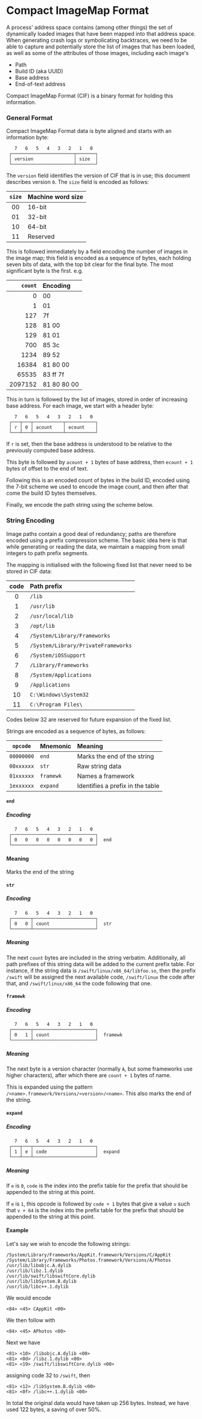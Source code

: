 Compact ImageMap Format
=======================

A process' address space contains (among other things) the set of
dynamically loaded images that have been mapped into that address
space.  When generating crash logs or symbolicating backtraces, we
need to be able to capture and potentially store the list of images
that has been loaded, as well as some of the attributes of those
images, including each image's

- Path
- Build ID (aka UUID)
- Base address
- End-of-text address

Compact ImageMap Format (CIF) is a binary format for holding this
information.

### General Format

Compact ImageMap Format data is byte aligned and starts with an
information byte:

~~~
   7   6   5   4   3   2   1   0
 ┌───────────────────────┬───────┐
 │ version               │ size  │
 └───────────────────────┴───────┘
~~~

The `version` field identifies the version of CIF that is in use; this
document describes version `0`. The `size` field is encoded as
follows:

| `size` | Machine word size |
| :----: | :---------------- |
|   00   | 16-bit            |
|   01   | 32-bit            |
|   10   | 64-bit            |
|   11   | Reserved          |

This is followed immediately by a field encoding the number of images
in the image map; this field is encoded as a sequence of bytes, each
holding seven bits of data, with the top bit clear for the final byte.
The most significant byte is the first.  e.g.

| `count` | Encoding    |
| ------: | :---------- |
|       0 | 00          |
|       1 | 01          |
|     127 | 7f          |
|     128 | 81 00       |
|     129 | 81 01       |
|     700 | 85 3c       |
|    1234 | 89 52       |
|   16384 | 81 80 00    |
|   65535 | 83 ff 7f    |
| 2097152 | 81 80 80 00 |

This in turn is followed by the list of images, stored in order of
increasing base address.  For each image, we start with a header byte:

~~~
   7   6   5   4   3   2   1   0
 ┌───┬───┬───────────┬───────────┐
 │ r │ 0 │ acount    │ ecount    │
 └───┴───┴───────────┴───────────┘
~~~

If `r` is set, then the base address is understood to be relative to
the previously computed base address.

This byte is followed by `acount + 1` bytes of base address, then
`ecount + 1` bytes of offset to the end of text.

Following this is an encoded count of bytes in the build ID,
encoded using the 7-bit scheme we used to encode the image count, and
then after that come the build ID bytes themselves.

Finally, we encode the path string using the scheme below.

### String Encoding

Image paths contain a good deal of redundancy; paths are therefore
encoded using a prefix compression scheme.  The basic idea here is
that while generating or reading the data, we maintain a mapping from
small integers to path prefix segments.

The mapping is initialised with the following fixed list that never
need to be stored in CIF data:

| code | Path prefix                         |
| :--: | :---------------------------------- |
|   0  | `/lib`                              |
|   1  | `/usr/lib`                          |
|   2  | `/usr/local/lib`                    |
|   3  | `/opt/lib`                          |
|   4  | `/System/Library/Frameworks`        |
|   5  | `/System/Library/PrivateFrameworks` |
|   6  | `/System/iOSSupport`                |
|   7  | `/Library/Frameworks`               |
|   8  | `/System/Applications`              |
|   9  | `/Applications`                     |
|  10  | `C:\Windows\System32`               |
|  11  | `C:\Program Files\`                 |

Codes below 32 are reserved for future expansion of the fixed list.

Strings are encoded as a sequence of bytes, as follows:

|  `opcode`  | Mnemonic  | Meaning                                   |
| :--------: | :-------- | :---------------------------------------- |
| `00000000` | `end`     | Marks the end of the string               |
| `00xxxxxx` | `str`     | Raw string data                           |
| `01xxxxxx` | `framewk` | Names a framework                         |
| `1exxxxxx` | `expand`  | Identifies a prefix in the table          |

#### `end`

##### Encoding

~~~
   7   6   5   4   3   2   1   0
 ┌───────────────────────────────┐
 │ 0   0   0   0   0   0   0   0 │  end
 └───────────────────────────────┘
~~~

#### Meaning

Marks the end of the string

#### `str`

##### Encoding

~~~
   7   6   5   4   3   2   1   0
 ┌───────┬───────────────────────┐
 │ 0   0 │ count                 │  str
 └───────┴───────────────────────┘
~~~

##### Meaning

The next `count` bytes are included in the string verbatim.
Additionally, all path prefixes of this string data will be added to
the current prefix table.  For instance, if the string data is
`/swift/linux/x86_64/libfoo.so`, then the prefix `/swift` will be
assigned the next available code, `/swift/linux` the code after that,
and `/swift/linux/x86_64` the code following that one.

#### `framewk`

##### Encoding

~~~
   7   6   5   4   3   2   1   0
 ┌───────┬───────────────────────┐
 │ 0   1 │ count                 │  framewk
 └───────┴───────────────────────┘
~~~

##### Meaning

The next byte is a version character (normally `A`, but some
frameworks use higher characters), after which there are `count + 1`
bytes of name.

This is expanded using the pattern
`/<name>.framework/Versions/<version>/<name>`.  This also marks the
end of the string.

#### `expand`

##### Encoding

~~~
   7   6   5   4   3   2   1   0
 ┌───┬───┬───────────────────────┐
 │ 1 │ e │ code                  │  expand
 └───┴───┴───────────────────────┘
~~~

##### Meaning

If `e` is `0`, `code` is the index into the prefix table for the
prefix that should be appended to the string at this point.

If `e` is `1`, this opcode is followed by `code + 1` bytes that give
a value `v` such that `v + 64` is the index into the prefix table for
the prefix that should be appended to the string at this point.

#### Example

Let's say we wish to encode the following strings:

    /System/Library/Frameworks/AppKit.framework/Versions/C/AppKit
    /System/Library/Frameworks/Photos.framework/Versions/A/Photos
    /usr/lib/libobjc.A.dylib
    /usr/lib/libz.1.dylib
    /usr/lib/swift/libswiftCore.dylib
    /usr/lib/libSystem.B.dylib
    /usr/lib/libc++.1.dylib

We would encode

    <84> <45> CAppKit <00>

We then follow with

    <84> <45> APhotos <00>

Next we have

    <81> <10> /libobjc.A.dylib <00>
    <81> <0d> /libz.1.dylib <00>
    <81> <19> /swift/libswiftCore.dylib <00>

assigning code 32 to `/swift`, then

    <81> <12> /libSystem.B.dylib <00>
    <81> <0f> /libc++.1.dylib <00>

In total the original data would have taken up 256 bytes.  Instead, we
have used 122 bytes, a saving of over 50%.
